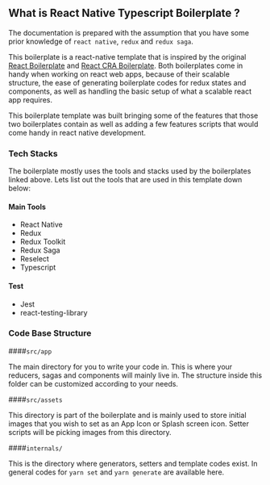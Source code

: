 ## What is React Native Typescript Boilerplate ?

The documentation is prepared with the assumption that you have some prior knowledge of `react native`, `redux` and `redux saga`.

This boilerplate is a react-native template that is inspired by the original [React Boilerplate]() and [React CRA Boilerplate](). Both boilerplates come in handy when working on react web apps, because of their scalable structure, the ease of generating boilerplate codes for redux states and components, as well as handling the basic setup of what a scalable react app requires.

This boilerplate template was built bringing some of the features that those two boilerplates contain as well as adding a few features scripts that would come handy in react native development.

### Tech Stacks

The boilerplate mostly uses the tools and stacks used by the boilerplates linked above. Lets list out the tools that are used in this template down below:

#### Main Tools

- React Native
- Redux
- Redux Toolkit
- Redux Saga
- Reselect
- Typescript

#### Test

- Jest
- react-testing-library

### Code Base Structure

####`src/app`

The main directory for you to write your code in. This is where your reducers, sagas and components will mainly live in. The structure inside this folder can be customized according to your needs.

####`src/assets`

This directory is part of the boilerplate and is mainly used to store initial images that you wish to set as an App Icon or Splash screen icon. Setter scripts will be picking images from this directory.

####`internals/`

This is the directory where generators, setters and template codes exist. In general codes for `yarn set` and `yarn generate` are available here.
